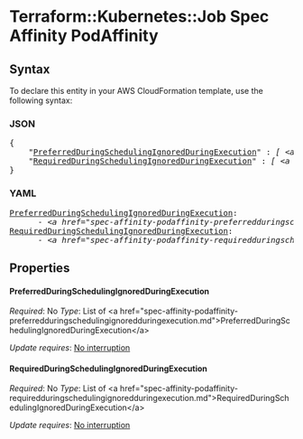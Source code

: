 # Terraform::Kubernetes::Job Spec Affinity PodAffinity

## Syntax

To declare this entity in your AWS CloudFormation template, use the following syntax:

### JSON

<pre>
{
    "<a href="#preferredduringschedulingignoredduringexecution" title="PreferredDuringSchedulingIgnoredDuringExecution">PreferredDuringSchedulingIgnoredDuringExecution</a>" : <i>[ &lt;a href=&#34;spec-affinity-podaffinity-preferredduringschedulingignoredduringexecution.md&#34;&gt;PreferredDuringSchedulingIgnoredDuringExecution&lt;/a&gt;, ... ]</i>,
    "<a href="#requiredduringschedulingignoredduringexecution" title="RequiredDuringSchedulingIgnoredDuringExecution">RequiredDuringSchedulingIgnoredDuringExecution</a>" : <i>[ &lt;a href=&#34;spec-affinity-podaffinity-requiredduringschedulingignoredduringexecution.md&#34;&gt;RequiredDuringSchedulingIgnoredDuringExecution&lt;/a&gt;, ... ]</i>
}
</pre>

### YAML

<pre>
<a href="#preferredduringschedulingignoredduringexecution" title="PreferredDuringSchedulingIgnoredDuringExecution">PreferredDuringSchedulingIgnoredDuringExecution</a>: <i>
      - &lt;a href=&#34;spec-affinity-podaffinity-preferredduringschedulingignoredduringexecution.md&#34;&gt;PreferredDuringSchedulingIgnoredDuringExecution&lt;/a&gt;</i>
<a href="#requiredduringschedulingignoredduringexecution" title="RequiredDuringSchedulingIgnoredDuringExecution">RequiredDuringSchedulingIgnoredDuringExecution</a>: <i>
      - &lt;a href=&#34;spec-affinity-podaffinity-requiredduringschedulingignoredduringexecution.md&#34;&gt;RequiredDuringSchedulingIgnoredDuringExecution&lt;/a&gt;</i>
</pre>

## Properties

#### PreferredDuringSchedulingIgnoredDuringExecution

_Required_: No
_Type_: List of &lt;a href=&#34;spec-affinity-podaffinity-preferredduringschedulingignoredduringexecution.md&#34;&gt;PreferredDuringSchedulingIgnoredDuringExecution&lt;/a&gt;

_Update requires_: [No interruption](https://docs.aws.amazon.com/AWSCloudFormation/latest/UserGuide/using-cfn-updating-stacks-update-behaviors.html#update-no-interrupt)

#### RequiredDuringSchedulingIgnoredDuringExecution

_Required_: No
_Type_: List of &lt;a href=&#34;spec-affinity-podaffinity-requiredduringschedulingignoredduringexecution.md&#34;&gt;RequiredDuringSchedulingIgnoredDuringExecution&lt;/a&gt;

_Update requires_: [No interruption](https://docs.aws.amazon.com/AWSCloudFormation/latest/UserGuide/using-cfn-updating-stacks-update-behaviors.html#update-no-interrupt)

